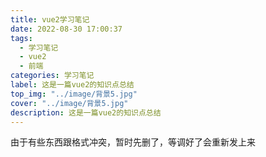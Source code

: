 ```yaml
---
title: vue2学习笔记
date: 2022-08-30 17:00:37
tags: 
  - 学习笔记
  - vue2
  - 前端
categories: 学习笔记
label: 这是一篇vue2的知识点总结
top_img: "../image/背景5.jpg"
cover: "../image/背景5.jpg"
description: 这是一篇vue2的知识点总结
---
```


由于有些东西跟格式冲突，暂时先删了，等调好了会重新发上来
